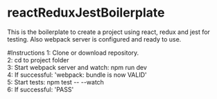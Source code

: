 # reactReduxJestBoilerplate
This is the boilerplate to create a project using react, redux and jest for testing. Also webpack server is configured and ready to use.

#Instructions 
1: Clone or download repository.  
2: cd to project folder  
3: Start webpack server and watch: npm run dev  
4: If successful: 'webpack: bundle is now VALID'  
5: Start tests: npm test -- --watch  
6: If successful: 'PASS' 
